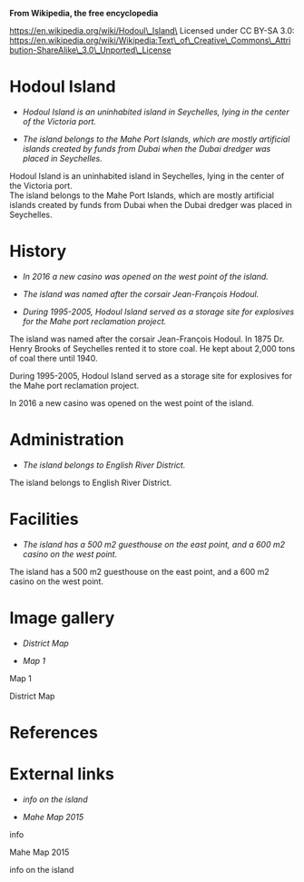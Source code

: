 **From Wikipedia, the free encyclopedia**

https://en.wikipedia.org/wiki/Hodoul\_Island\
Licensed under CC BY-SA 3.0:\
https://en.wikipedia.org/wiki/Wikipedia:Text\_of\_Creative\_Commons\_Attribution-ShareAlike\_3.0\_Unported\_License

Hodoul Island
=============

-   *Hodoul Island is an uninhabited island in Seychelles, lying in the
    center of the Victoria port.*

-   *The island belongs to the Mahe Port Islands, which are mostly
    artificial islands created by funds from Dubai when the Dubai
    dredger was placed in Seychelles.*

Hodoul Island is an uninhabited island in Seychelles, lying in the
center of the Victoria port.\
The island belongs to the Mahe Port Islands, which are mostly artificial
islands created by funds from Dubai when the Dubai dredger was placed in
Seychelles.

History
=======

-   *In 2016 a new casino was opened on the west point of the island.*

-   *The island was named after the corsair Jean-François Hodoul.*

-   *During 1995-2005, Hodoul Island served as a storage site for
    explosives for the Mahe port reclamation project.*

The island was named after the corsair Jean-François Hodoul. In 1875 Dr.
Henry Brooks of Seychelles rented it to store coal. He kept about 2,000
tons of coal there until 1940.

During 1995-2005, Hodoul Island served as a storage site for explosives
for the Mahe port reclamation project.

In 2016 a new casino was opened on the west point of the island.

Administration
==============

-   *The island belongs to English River District.*

The island belongs to English River District.

Facilities
==========

-   *The island has a 500 m2 guesthouse on the east point, and a 600 m2
    casino on the west point.*

The island has a 500 m2 guesthouse on the east point, and a 600 m2
casino on the west point.

Image gallery
=============

-   *District Map*

-   *Map 1*

Map 1

District Map

References
==========

External links
==============

-   *info on the island*

-   *Mahe Map 2015*

info

Mahe Map 2015

info on the island
